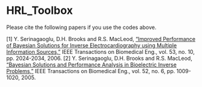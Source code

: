 # HRL_Toolbox

Please cite the following papers if you use the codes above. 

[1] Y. Serinagaoglu, D.H. Brooks and R.S. MacLeod, 
[“Improved Performance of Bayesian Solutions for Inverse Electrocardiography using Multiple Information Sources,”](https://ieeexplore.ieee.org/document/1703754)
IEEE Transactions on Biomedical Eng., vol. 53, no. 10, pp. 2024-2034, 2006.
[2] Y. Serinagaoglu, D.H. Brooks and R.S. MacLeod, 
[“Bayesian Solutions and Performance Analysis in Bioelectric Inverse Problems,”](https://ieeexplore.ieee.org/document/1431075)
IEEE Transactions on Biomedical Eng., vol. 52, no. 6, pp. 1009-1020, 2005.
